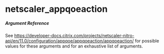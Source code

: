 # netscaler_appqoeaction

##### Argument Reference

See https://developer-docs.citrix.com/projects/netscaler-nitro-api/en/11.0/configuration/appqoe/appqoeaction/appqoeaction/ for possible values for these arguments and for an exhaustive list of arguments.


